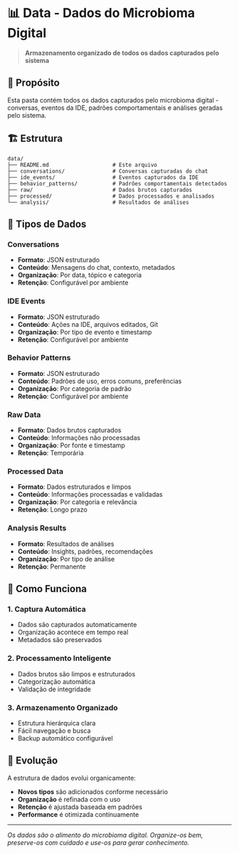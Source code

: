 # 📊 Data - Dados do Microbioma Digital

> **Armazenamento organizado de todos os dados capturados pelo sistema**

## 🎯 Propósito

Esta pasta contém todos os dados capturados pelo microbioma digital - conversas, eventos da IDE, padrões comportamentais e análises geradas pelo sistema.

## 🏗️ Estrutura

```
data/
├── README.md                    # Este arquivo
├── conversations/               # Conversas capturadas do chat
├── ide_events/                  # Eventos capturados da IDE
├── behavior_patterns/           # Padrões comportamentais detectados
├── raw/                         # Dados brutos capturados
├── processed/                   # Dados processados e analisados
└── analysis/                    # Resultados de análises
```

## 🔧 Tipos de Dados

### Conversations
- **Formato**: JSON estruturado
- **Conteúdo**: Mensagens do chat, contexto, metadados
- **Organização**: Por data, tópico e categoria
- **Retenção**: Configurável por ambiente

### IDE Events
- **Formato**: JSON estruturado
- **Conteúdo**: Ações na IDE, arquivos editados, Git
- **Organização**: Por tipo de evento e timestamp
- **Retenção**: Configurável por ambiente

### Behavior Patterns
- **Formato**: JSON estruturado
- **Conteúdo**: Padrões de uso, erros comuns, preferências
- **Organização**: Por categoria de padrão
- **Retenção**: Configurável por ambiente

### Raw Data
- **Formato**: Dados brutos capturados
- **Conteúdo**: Informações não processadas
- **Organização**: Por fonte e timestamp
- **Retenção**: Temporária

### Processed Data
- **Formato**: Dados estruturados e limpos
- **Conteúdo**: Informações processadas e validadas
- **Organização**: Por categoria e relevância
- **Retenção**: Longo prazo

### Analysis Results
- **Formato**: Resultados de análises
- **Conteúdo**: Insights, padrões, recomendações
- **Organização**: Por tipo de análise
- **Retenção**: Permanente

## 🚀 Como Funciona

### 1. **Captura Automática**
- Dados são capturados automaticamente
- Organização acontece em tempo real
- Metadados são preservados

### 2. **Processamento Inteligente**
- Dados brutos são limpos e estruturados
- Categorização automática
- Validação de integridade

### 3. **Armazenamento Organizado**
- Estrutura hierárquica clara
- Fácil navegação e busca
- Backup automático configurável

## 🌱 Evolução

A estrutura de dados evolui organicamente:
- **Novos tipos** são adicionados conforme necessário
- **Organização** é refinada com o uso
- **Retenção** é ajustada baseada em padrões
- **Performance** é otimizada continuamente

---

*Os dados são o alimento do microbioma digital. Organize-os bem, preserve-os com cuidado e use-os para gerar conhecimento.*
